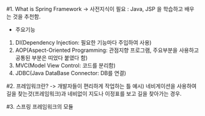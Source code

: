 #1. What is Spring Framework
-> 사전지식이 필요 : Java, JSP 을 학습하고 배우는 것을 추천함.
- 주요기능
1) DI(Dependency Injection: 필요한 기능마다 주입하여 사용)
2) AOP(Aspect-Oriented Programming: 관점지향 프로그램, 주요부분을 사용하고 공통된 부분은 띠었다 붙였다 함)
3) MVC(Model View Control: 코드를 분리함)
4) JDBC(Java DataBase Connector: DB를 연결)

#2. 프레임워크란?
-> 개발자들이 편리하게 작업하는 틀
예시) 네비게이션을 사용하여 길을 찾는것(프레임워크)과 네비없이 지도나 이정표를 보고 길을 찾아가는 경우.

#3. 스프링 프레임워크의 모듈
